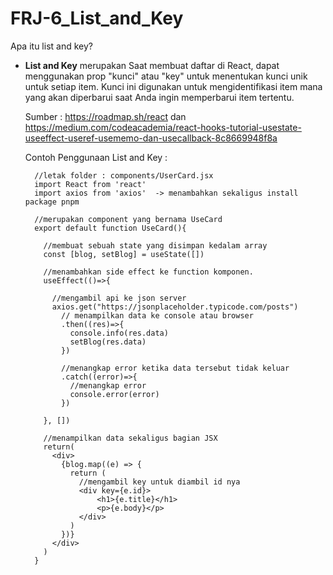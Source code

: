 # FRJ-6_List_and_Key
Apa itu list and key?
- <b>List and Key</b> merupakan Saat membuat daftar di React, dapat menggunakan prop "kunci" atau "key" untuk menentukan kunci unik untuk setiap item. Kunci ini digunakan untuk mengidentifikasi item mana yang akan diperbarui saat Anda ingin memperbarui item tertentu.

  Sumber : https://roadmap.sh/react dan https://medium.com/codeacademia/react-hooks-tutorial-usestate-useeffect-useref-usememo-dan-usecallback-8c8669948f8a
  
  Contoh Penggunaan List and Key : 
  
        //letak folder : components/UserCard.jsx
        import React from 'react'
        import axios from 'axios'  -> menambahkan sekaligus install package pnpm
        
        //merupakan component yang bernama UseCard 
        export default function UseCard(){
          
          //membuat sebuah state yang disimpan kedalam array 
          const [blog, setBlog] = useState([])
          
          //menambahkan side effect ke function komponen.
          useEffect(()=>{
          
            //mengambil api ke json server 
            axios.get("https://jsonplaceholder.typicode.com/posts")
              // menampilkan data ke console atau browser
              .then((res)=>{
                console.info(res.data)
                setBlog(res.data)
              })
              
              //menangkap error ketika data tersebut tidak keluar
              .catch((error)=>{
                //menangkap error
                console.error(error)
              })          
                       
          }, [])
          
          //menampilkan data sekaligus bagian JSX
          return(
            <div>
              {blog.map((e) => {
                return (
                  //mengambil key untuk diambil id nya
                  <div key={e.id}>
                      <h1>{e.title}</h1>
                      <p>{e.body}</p>
                  </div>
                )
              })}
            </div>
          )
        }

